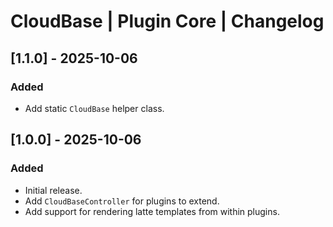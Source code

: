# CloudBase | Plugin Core | Changelog

## [1.1.0] - 2025-10-06
### Added
- Add static `CloudBase` helper class.

## [1.0.0] - 2025-10-06
### Added
- Initial release.
- Add `CloudBaseController` for plugins to extend.
- Add support for rendering latte templates from within plugins.
